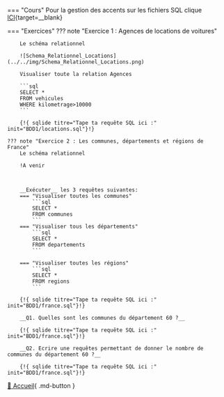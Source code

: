

<!--Testez :

{!{ sqlide titre="Tape ta requête SQL ici :" init="BDD/les_Aliens0.sql"}!}
-->

=== "Cours"
    Pour la gestion des accents sur les fichiers SQL clique [ICI](https://www.scriptol.fr/creation-site-web/accents-html.php){target=__blank}
    
    

=== "Exercices"
    ??? note "Exercice 1 : Agences de locations de voitures"
    
        Le schéma relationnel

        ![Schema_Relationnel_Locations](../../img/Schema_Relationnel_Locations.png)
    
        Visualiser toute la relation Agences

        ```sql
        SELECT *
        FROM vehicules
        WHERE kilometrage>10000
        ```

        {!{ sqlide titre="Tape ta requête SQL ici :" init="BDD1/locations.sql"}!}

    ??? note "Exercice 2 : Les communes, départements et régions de France"
        Le schéma relationnel

        !A venir



        __Exécuter__ les 3 requêtes suivantes:
        === "Visualiser toutes les communes"
            ```sql
            SELECT * 
            FROM communes
            ```
        === "Visualiser tous les départements"
            ```sql
            SELECT * 
            FROM departements
            ```
          
        === "Visualiser toutes les régions"
            ```sql
            SELECT * 
            FROM regions
            ```

        {!{ sqlide titre="Tape ta requête SQL ici :" init="BDD1/france.sql"}!}
        
        __Q1. Quelles sont les communes du département 60 ?__

        {!{ sqlide titre="Tape ta requête SQL ici :" init="BDD1/france.sql"}!}
    
        __Q2. Ecrire une requêtes permettant de donner le nombre de communes du département 60 ?__
        
        {!{ sqlide titre="Tape ta requête SQL ici :" init="BDD1/france.sql"}!}
    

[📄 Accueil](../../../){ .md-button }

